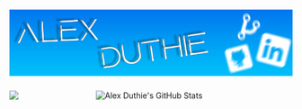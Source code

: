 # [![Alex Duthie | GitHub Banner](https://raw.githubusercontent.com/AlexDuthie/AlexDuthie/main/images/github-banner.png)](https://www.linkedin.com/in/alexduthielnkdn/)



<a href="https://github.com/alexduthie">
  <img align="left" src="https://github-readme-stats.vercel.app/api/top-langs/?username=alexduthie&theme=light&hide_langs_below=1" />
</a>

<a href="https://github.com/alexduthie">
 <img align="right" width="350" height="350" src="https://github-readme-stats.vercel.app/api?username=alexduthie&show_icons=true&theme=light&line_height=27" alt="Alex Duthie's GitHub Stats"/>
</a>